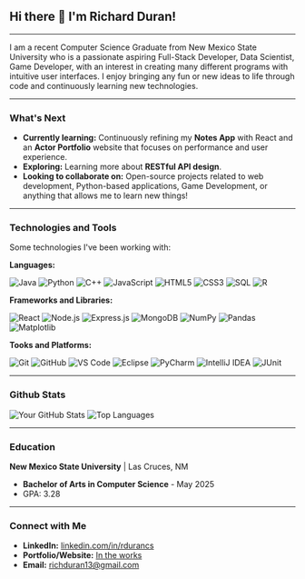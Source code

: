 ## Hi there 👋 I'm Richard Duran!

---

I am a recent Computer Science Graduate from New Mexico State University who is a passionate aspiring Full-Stack Developer, Data Scientist, Game Developer, with an interest in creating many different programs with intuitive user interfaces. I enjoy bringing any fun or new ideas to life through code and continuously learning new technologies. 

---

### What's Next

* **Currently learning:** Continuously refining my **Notes App** with React and an **Actor Portfolio** website that focuses on performance and user experience.  
* **Exploring:** Learning more about **RESTful API design**.
* **Looking to collaborate on:** Open-source projects related to web development, Python-based applications, Game Development, or anything that allows me to learn new things!

---

### Technologies and Tools

Some technologies I've been working with:

**Languages:**

![Java](https://img.shields.io/badge/Java-007396?style=for-the-badge&logo=java&logoColor=white)
![Python](https://img.shields.io/badge/Python-3776AB?style=for-the-badge&logo=python&logoColor=white)
![C++](https://img.shields.io/badge/C%2B%2B-00599C?style=for-the-badge&logo=c%2B%2B&logoColor=white)
![JavaScript](https://img.shields.io/badge/JavaScript-F7DF1E?style=for-the-badge&logo=javascript&logoColor=black)
![HTML5](https://img.shields.io/badge/HTML5-E34F26?style=for-the-badge&logo=html5&logoColor=white)
![CSS3](https://img.shields.io/badge/CSS3-1572B6?style=for-the-badge&logo=css3&logoColor=white)
![SQL](https://img.shields.io/badge/SQL-4479A1?style=for-the-badge&logo=postgresql&logoColor=white)
![R](https://img.shields.io/badge/R-276DC3?style=for-the-badge&logo=r&logoColor=white)

**Frameworks and Libraries:**

![React](https://img.shields.io/badge/React-61DAFB?style=for-the-badge&logo=react&logoColor=black)
![Node.js](https://img.shields.io/badge/Node.js-339933?style=for-the-badge&logo=node.js&logoColor=white)
![Express.js](https://img.shields.io/badge/Express.js-000000?style=for-the-badge&logo=express&logoColor=white)
![MongoDB](https://img.shields.io/badge/MongoDB-47A248?style=for-the-badge&logo=mongodb&logoColor=white)
![NumPy](https://img.shields.io/badge/NumPy-013243?style=for-the-badge&logo=numpy&logoColor=white)
![Pandas](https://img.shields.io/badge/Pandas-150458?style=for-the-badge&logo=pandas&logoColor=white)
![Matplotlib](https://img.shields.io/badge/Matplotlib-303030?style=for-the-badge&logo=matplotlib&logoColor=white)

**Tooks and Platforms:**

![Git](https://img.shields.io/badge/Git-F05032?style=for-the-badge&logo=git&logoColor=white)
![GitHub](https://img.shields.io/badge/GitHub-181717?style=for-the-badge&logo=github&logoColor=white)
![VS Code](https://img.shields.io/badge/VS%20Code-007ACC?style=for-the-badge&logo=visual-studio-code&logoColor=white)
![Eclipse](https://img.shields.io/badge/Eclipse-2C2255?style=for-the-badge&logo=eclipse&logoColor=white)
![PyCharm](https://img.shields.io/badge/PyCharm-143?style=for-the-badge&logo=pycharm&logoColor=white)
![IntelliJ IDEA](https://img.shields.io/badge/IntelliJ%20IDEA-000000?style=for-the-badge&logo=intellij-idea&logoColor=white)
![JUnit](https://img.shields.io/badge/JUnit5-25A162?style=for-the-badge&logo=junit5&logoColor=white)

---

### Github Stats

![Your GitHub Stats](https://github-readme-stats.vercel.app/api?username=rduran03&show_icons=true&theme=vue&hide_border=true&count_private=true)
![Top Languages](https://github-readme-stats.vercel.app/api/top-langs/?username=rduran03&layout=compact&theme=vue&hide_border=true)

---

### Education

**New Mexico State University** | Las Cruces, NM
* **Bachelor of Arts in Computer Science** - May 2025
* GPA: 3.28


---

### Connect with Me

* **LinkedIn:** [linkedin.com/in/rdurancs](linkedin.com/in/rdurancs)
* **Portfolio/Website:** [In the works]([https://www.your-website.com](https://rduran03.github.io/professional-site/))
* **Email:** [richduran13@gmail.com](mailto:richduran13@gmail.com)
<!--
**rduran03/rduran03** is a ✨ _special_ ✨ repository because its `README.md` (this file) appears on your GitHub profile.

Here are some ideas to get you started:

- 🔭 I’m currently working on ...
- 🌱 I’m currently learning ...
- 👯 I’m looking to collaborate on ...
- 🤔 I’m looking for help with ...
- 💬 Ask me about ...
- 📫 How to reach me: ...
- 😄 Pronouns: ...
- ⚡ Fun fact: ...
-->
